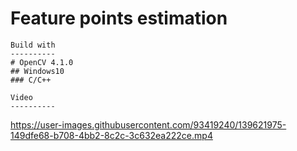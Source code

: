 
 Feature points estimation
 =========================
   
    Build with
    ----------
    # OpenCV 4.1.0
    ## Windows10
    ### C/C++
   
    Video
    ----------
https://user-images.githubusercontent.com/93419240/139621975-149dfe68-b708-4bb2-8c2c-3c632ea222ce.mp4


